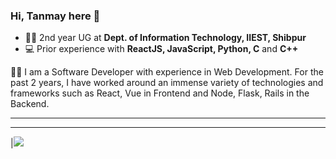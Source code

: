 
### Hi, Tanmay here 👋

- 👨‍🎓 2nd year UG at **Dept. of Information Technology, IIEST, Shibpur**
- 💻 Prior experience with **ReactJS, JavaScript, Python, C** and **C++**

👨‍💻 I am a Software Developer with experience in Web Development. For the past 2 years, I have worked around an immense variety of technologies and frameworks such as React, Vue in Frontend and Node, Flask, Rails in the Backend.


<hr>

<hr>

 |<img src="https://github-readme-stats.vercel.app/api?username=coderDev01&show_icons=true&theme=radical&text_color=fff&title_color=91ffeb&icon_color=#7affe7"/>
